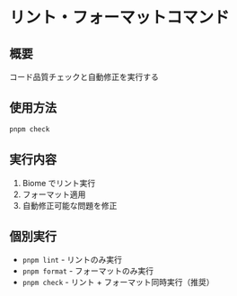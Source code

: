 # リント・フォーマットコマンド

## 概要

コード品質チェックと自動修正を実行する

## 使用方法

```bash
pnpm check
```

## 実行内容

1. Biome でリント実行
2. フォーマット適用
3. 自動修正可能な問題を修正

## 個別実行

- `pnpm lint` - リントのみ実行
- `pnpm format` - フォーマットのみ実行
- `pnpm check` - リント + フォーマット同時実行（推奨）
